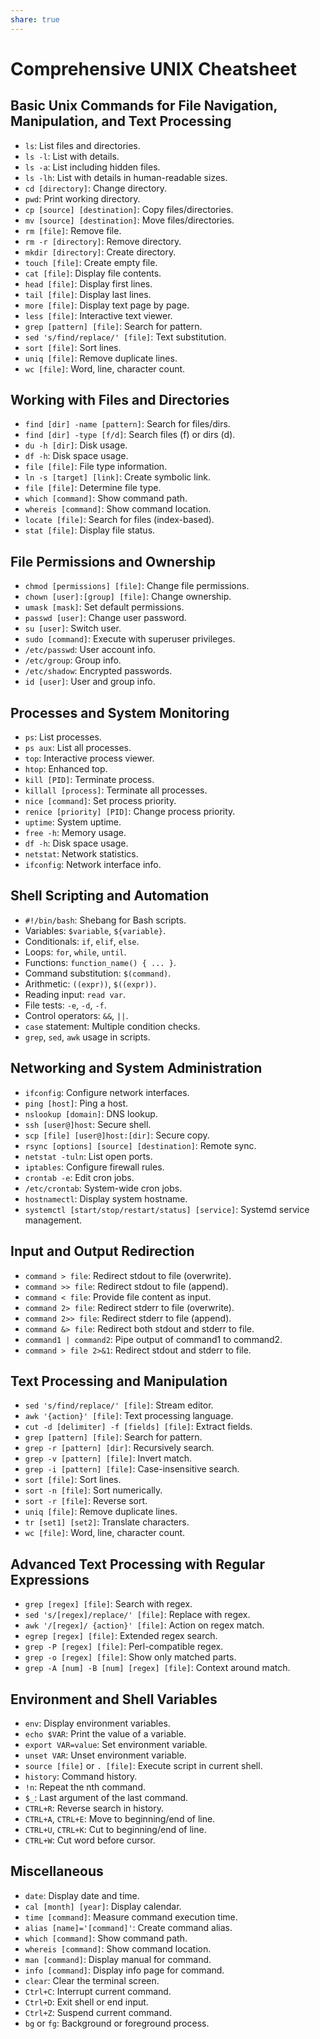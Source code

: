 ```yaml
---
share: true
---
```


# Comprehensive UNIX Cheatsheet

## Basic Unix Commands for File Navigation, Manipulation, and Text Processing

- `ls`: List files and directories.
- `ls -l`: List with details.
- `ls -a`: List including hidden files.
- `ls -lh`: List with details in human-readable sizes.
- `cd [directory]`: Change directory.
- `pwd`: Print working directory.
- `cp [source] [destination]`: Copy files/directories.
- `mv [source] [destination]`: Move files/directories.
- `rm [file]`: Remove file.
- `rm -r [directory]`: Remove directory.
- `mkdir [directory]`: Create directory.
- `touch [file]`: Create empty file.
- `cat [file]`: Display file contents.
- `head [file]`: Display first lines.
- `tail [file]`: Display last lines.
- `more [file]`: Display text page by page.
- `less [file]`: Interactive text viewer.
- `grep [pattern] [file]`: Search for pattern.
- `sed 's/find/replace/' [file]`: Text substitution.
- `sort [file]`: Sort lines.
- `uniq [file]`: Remove duplicate lines.
- `wc [file]`: Word, line, character count.

## Working with Files and Directories

- `find [dir] -name [pattern]`: Search for files/dirs.
- `find [dir] -type [f/d]`: Search files (f) or dirs (d).
- `du -h [dir]`: Disk usage.
- `df -h`: Disk space usage.
- `file [file]`: File type information.
- `ln -s [target] [link]`: Create symbolic link.
- `file [file]`: Determine file type.
- `which [command]`: Show command path.
- `whereis [command]`: Show command location.
- `locate [file]`: Search for files (index-based).
- `stat [file]`: Display file status.

## File Permissions and Ownership

- `chmod [permissions] [file]`: Change file permissions.
- `chown [user]:[group] [file]`: Change ownership.
- `umask [mask]`: Set default permissions.
- `passwd [user]`: Change user password.
- `su [user]`: Switch user.
- `sudo [command]`: Execute with superuser privileges.
- `/etc/passwd`: User account info.
- `/etc/group`: Group info.
- `/etc/shadow`: Encrypted passwords.
- `id [user]`: User and group info.

## Processes and System Monitoring

- `ps`: List processes.
- `ps aux`: List all processes.
- `top`: Interactive process viewer.
- `htop`: Enhanced top.
- `kill [PID]`: Terminate process.
- `killall [process]`: Terminate all processes.
- `nice [command]`: Set process priority.
- `renice [priority] [PID]`: Change process priority.
- `uptime`: System uptime.
- `free -h`: Memory usage.
- `df -h`: Disk space usage.
- `netstat`: Network statistics.
- `ifconfig`: Network interface info.

## Shell Scripting and Automation

- `#!/bin/bash`: Shebang for Bash scripts.
- Variables: `$variable`, `${variable}`.
- Conditionals: `if`, `elif`, `else`.
- Loops: `for`, `while`, `until`.
- Functions: `function_name() { ... }`.
- Command substitution: `$(command)`.
- Arithmetic: `((expr))`, `$((expr))`.
- Reading input: `read var`.
- File tests: `-e`, `-d`, `-f`.
- Control operators: `&&`, `||`.
- `case` statement: Multiple condition checks.
- `grep`, `sed`, `awk` usage in scripts.

## Networking and System Administration

- `ifconfig`: Configure network interfaces.
- `ping [host]`: Ping a host.
- `nslookup [domain]`: DNS lookup.
- `ssh [user@]host`: Secure shell.
- `scp [file] [user@]host:[dir]`: Secure copy.
- `rsync [options] [source] [destination]`: Remote sync.
- `netstat -tuln`: List open ports.
- `iptables`: Configure firewall rules.
- `crontab -e`: Edit cron jobs.
- `/etc/crontab`: System-wide cron jobs.
- `hostnamectl`: Display system hostname.
- `systemctl [start/stop/restart/status] [service]`: Systemd service management.

## Input and Output Redirection

- `command > file`: Redirect stdout to file (overwrite).
- `command >> file`: Redirect stdout to file (append).
- `command < file`: Provide file content as input.
- `command 2> file`: Redirect stderr to file (overwrite).
- `command 2>> file`: Redirect stderr to file (append).
- `command &> file`: Redirect both stdout and stderr to file.
- `command1 | command2`: Pipe output of command1 to command2.
- `command > file 2>&1`: Redirect stdout and stderr to file.

## Text Processing and Manipulation

- `sed 's/find/replace/' [file]`: Stream editor.
- `awk '{action}' [file]`: Text processing language.
- `cut -d [delimiter] -f [fields] [file]`: Extract fields.
- `grep [pattern] [file]`: Search for pattern.
- `grep -r [pattern] [dir]`: Recursively search.
- `grep -v [pattern] [file]`: Invert match.
- `grep -i [pattern] [file]`: Case-insensitive search.
- `sort [file]`: Sort lines.
- `sort -n [file]`: Sort numerically.
- `sort -r [file]`: Reverse sort.
- `uniq [file]`: Remove duplicate lines.
- `tr [set1] [set2]`: Translate characters.
- `wc [file]`: Word, line, character count.

## Advanced Text Processing with Regular Expressions

- `grep [regex] [file]`: Search with regex.
- `sed 's/[regex]/replace/' [file]`: Replace with regex.
- `awk '/[regex]/ {action}' [file]`: Action on regex match.
- `egrep [regex] [file]`: Extended regex search.
- `grep -P [regex] [file]`: Perl-compatible regex.
- `grep -o [regex] [file]`: Show only matched parts.
- `grep -A [num] -B [num] [regex] [file]`: Context around match.

## Environment and Shell Variables

- `env`: Display environment variables.
- `echo $VAR`: Print the value of a variable.
- `export VAR=value`: Set environment variable.
- `unset VAR`: Unset environment variable.
- `source [file]` or `. [file]`: Execute script in current shell.
- `history`: Command history.
- `!n`: Repeat the nth command.
- `$_`: Last argument of the last command.
- `CTRL+R`: Reverse search in history.
- `CTRL+A`, `CTRL+E`: Move to beginning/end of line.
- `CTRL+U`, `CTRL+K`: Cut to beginning/end of line.
- `CTRL+W`: Cut word before cursor.

## Miscellaneous

- `date`: Display date and time.
- `cal [month] [year]`: Display calendar.
- `time [command]`: Measure command execution time.
- `alias [name]='[command]'`: Create command alias.
- `which [command]`: Show command path.
- `whereis [command]`: Show command location.
- `man [command]`: Display manual for command.
- `info [command]`: Display info page for command.
- `clear`: Clear the terminal screen.
- `Ctrl+C`: Interrupt current command.
- `Ctrl+D`: Exit shell or end input.
- `Ctrl+Z`: Suspend current command.
- `bg` or `fg`: Background or foreground process.

